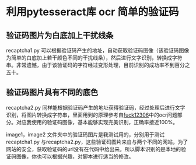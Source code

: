 # 利用pytesseract库 ocr 简单的验证码

## 验证码图片为白底加上干扰线条

recaptcha1.py 可以根据验证码产生的地址，自动获取验证码图像（该验证码图像为简单的白底加上若干颜色不同的干扰线条），然后进行文字识别，转换成字符串。非常遗憾，由于该验证码的字符经过变形处理，目前识别的成功率不到百分之五十。

## 验证码图片具有不同的底色

recaptcha2.py 同样能根据验证码产生的地址获得验证码，经过处理后进行文字识别，将图片转换成字符串，里面用到的原理参考自[fuck12306][1]中的ocr问题部分。对应我使用的验证码图像，基本能够实现完美识别，正确率接近100%。

image1，image2 文件夹中的验证码图片是我测试用的，分别用于测试recaptcha1.py 与recaptcha2.py，这些验证码图片来自与两个不同的网站，为了网站的安全，获取验证码的url没有在代码中给出来。所以脚本识别的是本地的验证码图像，你也可以根据兴趣，对脚本进行适当的修改。

[1]: https://github.com/andelf/fuck12306 "fuck12306"